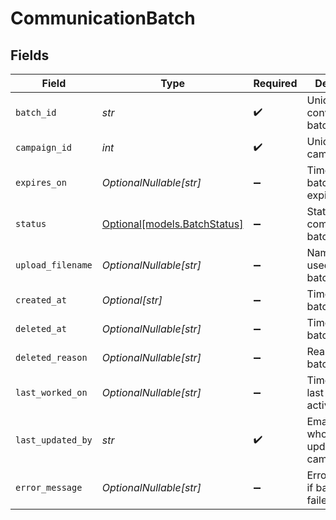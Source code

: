 # CommunicationBatch


## Fields

| Field                                                    | Type                                                     | Required                                                 | Description                                              | Example                                                  |
| -------------------------------------------------------- | -------------------------------------------------------- | -------------------------------------------------------- | -------------------------------------------------------- | -------------------------------------------------------- |
| `batch_id`                                               | *str*                                                    | :heavy_check_mark:                                       | Unique ID for conversation batch                         | 20250409.9                                               |
| `campaign_id`                                            | *int*                                                    | :heavy_check_mark:                                       | Unique ID for campaign                                   | 1                                                        |
| `expires_on`                                             | *OptionalNullable[str]*                                  | :heavy_minus_sign:                                       | Timestamp of batch expiration                            | 2025-04-10T00:00:00Z                                     |
| `status`                                                 | [Optional[models.BatchStatus]](../models/batchstatus.md) | :heavy_minus_sign:                                       | Status of a communication batch.                         |                                                          |
| `upload_filename`                                        | *OptionalNullable[str]*                                  | :heavy_minus_sign:                                       | Name of file used to create batch                        | LATE_PAYMENTS_20250401.csv                               |
| `created_at`                                             | *Optional[str]*                                          | :heavy_minus_sign:                                       | Timestamp of batch creation                              | 2025-04-09T00:00:00Z                                     |
| `deleted_at`                                             | *OptionalNullable[str]*                                  | :heavy_minus_sign:                                       | Timestamp of batch deletion                              | 2025-04-09T00:00:00Z                                     |
| `deleted_reason`                                         | *OptionalNullable[str]*                                  | :heavy_minus_sign:                                       | Reason for batch deletion                                | User request                                             |
| `last_worked_on`                                         | *OptionalNullable[str]*                                  | :heavy_minus_sign:                                       | Timestamp of last batch activity                         | 2025-04-09T00:00:00Z                                     |
| `last_updated_by`                                        | *str*                                                    | :heavy_check_mark:                                       | Email of user who last updated campaign                  | user@email.com                                           |
| `error_message`                                          | *OptionalNullable[str]*                                  | :heavy_minus_sign:                                       | Error message if batch upload failed                     | Invalid file format                                      |
